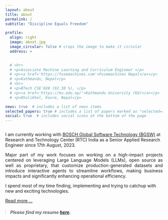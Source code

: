 ```yaml
---
layout: about
title: about
permalink: /
subtitle: "Discipline Equals Freedom"

profile:
  align: right
  image: about.jpg
  image_circular: false # crops the image to make it circular
  address: >
    

  # <hr>
  # <p>Associate Machine Learning and Curriculum Engineer </p>
  # <p><a href='https://fusemachines.com'>Fusemachines Nepal</a></p>
  # <p>Kathmandu, Nepal</p>
  # <hr>
  # <p>BTech CSE'020 (92.30 %), </p>
  # <p><a href='https://ku.edu.np/'>Kathmandu University (KU)</a></p>
  # <p>Dhulikhel, Kavre, Nepal</p>

news: true  # includes a list of news items
selected_papers: true # includes a list of papers marked as "selected={true}"
social: true  # includes social icons at the bottom of the page
---
```

<span style="display: block; margin-bottom: 2em"></span>

<p style="text-align:justify;">

I am currently working with <a href="https://www.bosch-softwaretechnologies.com/en/index.html">BOSCH Global Software Technology (BGSW)</a> at Research and Technology Center (RTC) India as a Senior Applied Research Engineer since 17th August, 2023. </p>
<p style="text-align:justify;">
Major part of my work focuses on working on a high-impact projects centered on leveraging Large Language Models (LLMs), open source as well as proprietary, that customize production-generated datasets and introduce interactive agents to streamline workflows, making business impacts and significantly enhancing operational efficiency.</p>

<p> I spend most of my time finding, implementing and trying to catchup with new and exciting technologies. </p>


<a href="/intro"> Read more ...</a>




<!-- <li><b>Previous Projects:</b> -->

<!-- <ol style="padding-left:25px; padding-top:10px">
<li>Inclusivity in Job Recommendation: Recommending Jobs for Differently-Abled Individuals through Feature and Transformer-based Approaches<a href="/news/thesis-defence-stage-3"><sub>[announcement]</sub></a></li>
<li>Hostility Detection in Online Hindi-English Code-Mixed Conversations<a href="https://dl.acm.org/doi/10.1145/3501247.3531579"><sub>[Paper]</sub></a></li>
<li>Zero Reference Low-Light Image Enhancement with Attention<a href="https://shresthakamal.com.np/projects/1-zerodce/"><sub>[Project]</sub></a></li>
<li>Federated Semi-supervised Medical Image Classification via Inter-client Relation Matching<a href="https://shresthakamal.com.np/projects/2-fedirm/"><sub>[Project]</sub></a></li>
<li>A Machine Learning Approach to Identify Fake News<a href="http://journal.pmis.du.ac.bd/all_document/6241a56f31f0a2.%20A%20Machine%20Learning%20Approach.pdf"><sub>[Paper]</sub></a></li>
</ol> -->


<span style="display: block; margin-bottom: 1em"></span>

<blockquote style="margin-left:0px">
<h5>Please find my resume <a href="{{site.cv}}">here</a>.</h5>
</blockquote>



<!-- <p style="text-align:justify;">
I have recently completed my two-year Master of Technology (MTech) program offered by the Department of <a href="https://cse.iith.ac.in/" target="_blank">Computer Science and Engineering Department</a> at the <a href="https://iith.ac.in/" target="_blank"> Indian Institute of Technology Hyderabad (IITH)</a>. I worked under the supervision of <a href="https://people.iith.ac.in/maunendra/index.html">Dr. Maunendra Sankar Desarkar</a> as part of my research endeavors. 
</p>

Prior to joining IITH, I completed my Bachelor's degree in Computer Engineering from <a href="https://ku.edu.np/" target="_blank">Kathmandu University</a> in Dhulikhel, Nepal. -->

<!-- <b>In my academic pursuits, I was involved in multiple research projects like: </b>


<ol style="padding-left:0px;  text-align:justify">
<li>Inclusivity in Job Recommendation: Recommending Jobs for Differently-Abled Individuals through Feature and Transformer-based Approaches <br><sub>[MTech Thesis Desertation in collaboration with IITH, Government of India and <a href="http://swarajability.org/">Swarability C2C Jobs Platform</a>]</sub></li>
<span style="display: block; margin-bottom: 0.5em"></span>
<li>Hostility Detection in Online Hindi-English Code-Mixed Conversations. <br><sub>[Extension of Information Retreival Course Project]</sub></li>
<span style="display: block; margin-bottom: 0.5em"></span>
<li>Zero Reference Low-Light Image Enhancement with Attention. <br><sub>[Deep Learning Course Project]</sub></li>
<span style="display: block; margin-bottom: 0.5em"></span>
<li>Federated Semi-supervised Medical Image Classification via Inter-client Relation Matching. <br><sub>[Visual Computing Course Project]</sub></li>
<span style="display: block; margin-bottom: 0.5em"></span>
<li>A Machine Learning Approach to Identify Fake News. <br><sub>[Bachelor's Project]</sub></li>
</ol>
 -->
